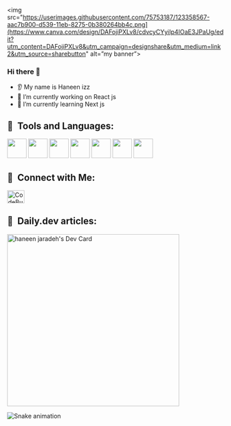 
<img src="https://userimages.githubusercontent.com/75753187/123358567-aac7b900-d539-11eb-8275-0b380264bb4c.png](https://www.canva.com/design/DAFojiPXLv8/cdvcyCYyiIp4IOaE3JPaUg/edit?utm_content=DAFojiPXLv8&utm_campaign=designshare&utm_medium=link2&utm_source=sharebutton" alt=”my banner”>
### Hi there 👋
* 👂 My name is Haneen izz
* 🔭 I’m currently working on React js 
* 🌱 I’m currently learning Next js

<h2> 🚀 &nbsp;Tools and Languages:</h2>
<p align="left">

<img src="https://cdn.jsdelivr.net/gh/devicons/devicon/icons/react/react-original-wordmark.svg" width="45" height="45" />
 <img src="https://cdn.jsdelivr.net/gh/devicons/devicon/icons/nextjs/nextjs-original-wordmark.svg" width="45" height="45" />
<img src="https://cdn.jsdelivr.net/gh/devicons/devicon/icons/sass/sass-original.svg" width="45" height="45" />
 <img src="https://cdn.jsdelivr.net/gh/devicons/devicon/icons/css3/css3-original-wordmark.svg" width="45" height="45"/>
 <img src="https://cdn.jsdelivr.net/gh/devicons/devicon/icons/javascript/javascript-original.svg" width="45" height="45"/>
 <img src="https://cdn.jsdelivr.net/gh/devicons/devicon/icons/bootstrap/bootstrap-original-wordmark.svg" width="45" height="45" />
  <img src="https://cdn.jsdelivr.net/gh/devicons/devicon/icons/redux/redux-original.svg" width="45" height="45"/>

          
</p>


<h2> 🚀 &nbsp;Connect with Me:</h2>
<p align="left">


 <a href="https://www.linkedin.com/in/haneen-izz-020788223/" target="blank" rel="nofollow"><img align="center" src="https://github.com/rahuldkjain/github-profile-readme-generator/blob/master/src/images/icons/Social/linked-in-alt.svg" alt="CodeBucks" height="30" width="40" /></a>
</p>


<h2> 🚀 &nbsp;Daily.dev articles:</h2>

<a href="https://app.daily.dev/haneen_izzaldeen"><img src="https://api.daily.dev/devcards/e63a83c075bf424eaa670d43383616e2.png?r=hpr" width="400" alt="haneen jaradeh's Dev Card"/></a>

![Snake animation](https://github.com/thepiyushmalhotra/thepiyushmalhotra/blob/output/github-contribution-grid-snake.svg)





